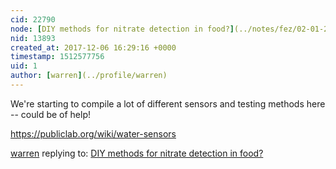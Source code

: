 ```yaml
---
cid: 22790
node: [DIY methods for nitrate detection in food?](../notes/fez/02-01-2017/diy-methods-for-nitrate-detection-in-food)
nid: 13893
created_at: 2017-12-06 16:29:16 +0000
timestamp: 1512577756
uid: 1
author: [warren](../profile/warren)
---
```



We're starting to compile a lot of different sensors and testing methods here -- could be of help!

https://publiclab.org/wiki/water-sensors

[warren](../profile/warren) replying to: [DIY methods for nitrate detection in food?](../notes/fez/02-01-2017/diy-methods-for-nitrate-detection-in-food)

